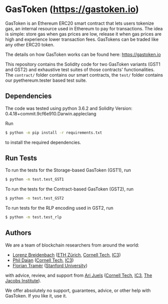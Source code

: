 # GasToken (<https://gastoken.io>)

GasToken is an Ethereum ERC20 smart contract that lets users tokenize gas, an internal resource used in Ethereum to pay for transactions.
The idea is simple: store gas when gas prices are low, release it when gas prices are high and experience lower transaction fees. GasTokens can be traded like any other ERC20 token.

The details on how GasToken works can be found here: <https://gastoken.io>

This repository contains the Solidity code for two GasToken variants (GST1 and GST2) and exhaustive test suites of those contracts' functionalities. The `contract/` folder contains our smart contracts, the `test/` folder contains our pyethereum.tester based test suite.

## Dependencies

The code was tested using python 3.6.2 and Solidity Version: 0.4.18+commit.9cf6e910.Darwin.appleclang

Run

```sh
$ python -m pip install -r requirements.txt
```
to install the required dependencies.

## Run Tests

To run the tests for the Storage-based GasToken (GST1), run

```sh
$ python -m test.test_GST1
```

To run the tests for the Contract-based GasToken (GST2), run

```sh
$ python -m test.test_GST2
```

To run tests for the RLP encoding used in GST2, run

```sh
$ python -m test.test_rlp
```

## Authors

We are a team of blockchain researchers from around the world:

<ul>
<li><a href="https://twitter.com/ethlorenz">Lorenz Breidenbach</a> (<a href="https://www.ethz.ch">ETH Zürich</a>, <a href="https://tech.cornell.edu/">Cornell Tech</a>, <a href="http://www.initc3.org/">IC3</a>)</li>
<li><a href="http://pdaian.com">Phil Daian</a> (<a href="https://tech.cornell.edu/">Cornell Tech</a>, <a href="http://www.initc3.org/">IC3</a>)</li>
<li><a href="http://floriantramer.com/">Florian Tramèr</a> (<a href="https://www.stanford.edu/">Stanford University</a>)</li>
</ul>

with advice, review, and support from <a href="http://www.arijuels.com/">Ari Juels</a> (<a  href="https://tech.cornell.edu/">Cornell Tech</a>, <a href="http://www.initc3.org/">IC3</a>, <a href="https://jacobsinstitute.org/">The Jacobs Institute</a>).

We offer absolutely no support, guarantees, advice, or other help with GasToken. If you like it, use it.

